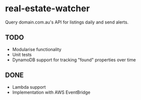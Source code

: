 # real-estate-watcher
Query domain.com.au's API for listings daily and send alerts.

## TODO

- Modularise functionality
- Unit tests
- DynamoDB support for tracking "found" properties over time

## DONE

- Lambda support
- Implementation with AWS EventBridge